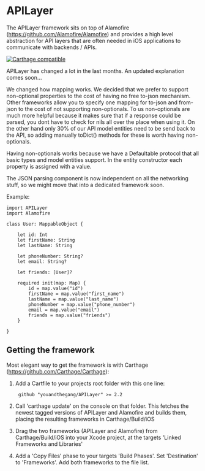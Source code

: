 # APILayer

The APILayer framework sits on top of Alamofire (https://github.com/Alamofire/Alamofire) and provides a high level abstraction for API layers that are often needed in iOS applications to communicate with backends / APIs. 

[![Carthage compatible](https://img.shields.io/badge/Carthage-compatible-4BC51D.svg?style=flat)](https://github.com/Carthage/Carthage)

APILayer has changed a lot in the last months. An updated explanation comes soon...

We changed how mapping works. We decided that we prefer to support non-optional properties to the cost of having no free to-json mechanism. Other frameworks allow you to specify one mapping for to-json and from-json to the cost of not supporting non-optionals. To us non-optionals are much more helpful because it makes sure that if a response could be parsed, you dont have to check for nils all over the place when using it. On the other hand only 30% of our API model entities need to be send back to the API, so adding manually toDict() methods for these is worth having non-optionals. 

Having non-optionals works because we have a Defaultable protocol that all basic types and model entities support. In the entity constructor each property is assigned with a value. 

The JSON parsing component is now independent on all the networking stuff, so we might move that into a dedicated framework soon. 

Example:

    import APILayer
    import Alamofire

    class User: MappableObject {
        
        let id: Int
        let firstName: String
        let lastName: String

        let phoneNumber: String?
        let email: String?

        let friends: [User]?
        
        required init(map: Map) {            
            id = map.value("id")
            firstName = map.value("first_name")
            lastName = map.value("last_name")
            phoneNumber = map.value("phone_number")
            email = map.value("email")
            friends = map.value("friends")
        }

    }

## Getting the framework

Most elegant way to get the framework is with Carthage (https://github.com/Carthage/Carthage): 

1. Add a Cartfile to your projects root folder with this one line:

        github "youandthegang/APILayer" >= 2.2

2. Call 'carthage update' on the console on that folder. This fetches the newest tagged versions of APILayer and Alamofire and builds them, placing the resulting frameworks in Carthage/Build/iOS

3. Drag the two frameworks (APILayer and Alamofire) from Carthage/Build/iOS into your Xcode project, at the targets 'Linked Frameworks and Libraries'

4. Add a 'Copy Files' phase to your targets 'Build Phases'. Set 'Destination' to 'Frameworks'. Add both frameworks to the file list.


